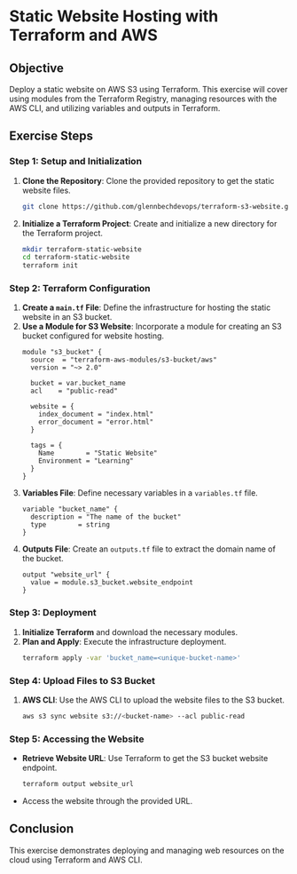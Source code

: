 
# Static Website Hosting with Terraform and AWS

## Objective
Deploy a static website on AWS S3 using Terraform. This exercise will cover using modules from the Terraform Registry, managing resources with the AWS CLI, and utilizing variables and outputs in Terraform.

## Exercise Steps

### Step 1: Setup and Initialization
1. **Clone the Repository**: Clone the provided repository to get the static website files.
   ```bash
   git clone https://github.com/glennbechdevops/terraform-s3-website.git
   ```
2. **Initialize a Terraform Project**: Create and initialize a new directory for the Terraform project.
   ```bash
   mkdir terraform-static-website
   cd terraform-static-website
   terraform init
   ```

### Step 2: Terraform Configuration
1. **Create a `main.tf` File**: Define the infrastructure for hosting the static website in an S3 bucket.
2. **Use a Module for S3 Website**: Incorporate a module for creating an S3 bucket configured for website hosting.
   ```hcl
   module "s3_bucket" {
     source  = "terraform-aws-modules/s3-bucket/aws"
     version = "~> 2.0"

     bucket = var.bucket_name
     acl    = "public-read"

     website = {
       index_document = "index.html"
       error_document = "error.html"
     }

     tags = {
       Name        = "Static Website"
       Environment = "Learning"
     }
   }
   ```
3. **Variables File**: Define necessary variables in a `variables.tf` file.
   ```hcl
   variable "bucket_name" {
     description = "The name of the bucket"
     type        = string
   }
   ```
4. **Outputs File**: Create an `outputs.tf` file to extract the domain name of the bucket.
   ```hcl
   output "website_url" {
     value = module.s3_bucket.website_endpoint
   }
   ```

### Step 3: Deployment
1. **Initialize Terraform** and download the necessary modules.
2. **Plan and Apply**: Execute the infrastructure deployment.
   ```bash
   terraform apply -var 'bucket_name=<unique-bucket-name>'
   ```

### Step 4: Upload Files to S3 Bucket
1. **AWS CLI**: Use the AWS CLI to upload the website files to the S3 bucket.
   ```bash
   aws s3 sync website s3://<bucket-name> --acl public-read
   ```

### Step 5: Accessing the Website
- **Retrieve Website URL**: Use Terraform to get the S3 bucket website endpoint.
  ```bash
  terraform output website_url
  ```
- Access the website through the provided URL.

## Conclusion
This exercise demonstrates deploying and managing web resources on the cloud using Terraform and AWS CLI.
